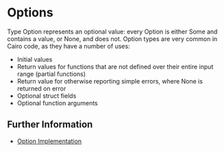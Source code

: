 # Options

Type Option represents an optional value: every Option is either Some and contains a value, or None, and does not.
Option types are very common in Cairo code, as they have a number of uses:

- Initial values
- Return values for functions that are not defined over their entire input range (partial functions)
- Return value for otherwise reporting simple errors, where None is returned on error
- Optional struct fields
- Optional function arguments

## Further Information

- [Option Implementation](https://github.com/starkware-libs/cairo/blob/main/corelib/src/option.cairo)
